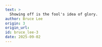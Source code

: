 ```yaml
---
text: >
  Showing off is the fool's idea of glory.
author: Bruce Lee
origin: 3
origin_url:
id: bruce_lee-3
date: 2025-09-02 
---
```

